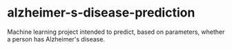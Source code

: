 # alzheimer-s-disease-prediction
Machine learning project intended to predict, based on parameters, whether a person has Alzheimer's disease.
